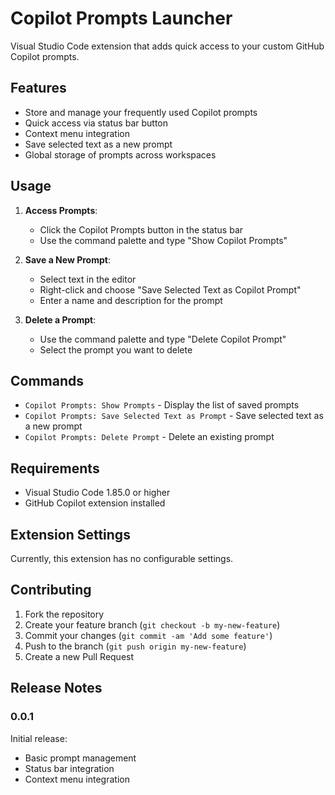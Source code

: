 # Copilot Prompts Launcher

Visual Studio Code extension that adds quick access to your custom GitHub Copilot prompts.

## Features

- Store and manage your frequently used Copilot prompts
- Quick access via status bar button
- Context menu integration
- Save selected text as a new prompt
- Global storage of prompts across workspaces

## Usage

1. **Access Prompts**:
   - Click the Copilot Prompts button in the status bar
   - Use the command palette and type "Show Copilot Prompts"

2. **Save a New Prompt**:
   - Select text in the editor
   - Right-click and choose "Save Selected Text as Copilot Prompt"
   - Enter a name and description for the prompt

3. **Delete a Prompt**:
   - Use the command palette and type "Delete Copilot Prompt"
   - Select the prompt you want to delete

## Commands

- `Copilot Prompts: Show Prompts` - Display the list of saved prompts
- `Copilot Prompts: Save Selected Text as Prompt` - Save selected text as a new prompt
- `Copilot Prompts: Delete Prompt` - Delete an existing prompt

## Requirements

- Visual Studio Code 1.85.0 or higher
- GitHub Copilot extension installed

## Extension Settings

Currently, this extension has no configurable settings.

## Contributing

1. Fork the repository
2. Create your feature branch (`git checkout -b my-new-feature`)
3. Commit your changes (`git commit -am 'Add some feature'`)
4. Push to the branch (`git push origin my-new-feature`)
5. Create a new Pull Request

## Release Notes

### 0.0.1

Initial release:
- Basic prompt management
- Status bar integration
- Context menu integration
